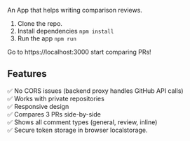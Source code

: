 An App that helps writing comparison reviews.

1. Clone the repo.
2. Install dependencies `npm install`
3. Run the app `npm run`

Go to https://localhost:3000 start comparing PRs!

## Features

✅ No CORS issues (backend proxy handles GitHub API calls)  
✅ Works with private repositories  
✅ Responsive design  
✅ Compares 3 PRs side-by-side  
✅ Shows all comment types (general, review, inline)  
✅ Secure token storage in browser localstorage.
